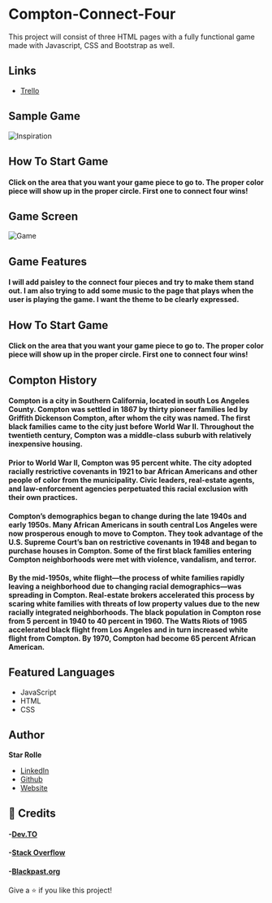 # Compton-Connect-Four

This project will consist of three HTML pages with a fully functional game made with Javascript, CSS and Bootstrap as well.

## Links

- [Trello](https://trello.com/b/3ZWSLVfK/compton-connect-four)

## Sample Game

![Inspiration](https://i.ibb.co/ZxJTyTY/Screen-Shot-2022-01-10-at-7-11-49-AM.png)

## How To Start Game

#### Click on the area that you want your game piece to go to. The proper color piece will show up in the proper circle. First one to connect four wins!

## Game Screen

![Game](https://i.ibb.co/8Mh2zYY/Connect-Four.png)

## Game Features

#### I will add paisley to the connect four pieces and try to make them stand out. I am also trying to add some music to the page that plays when the user is playing the game. I want the theme to be clearly expressed.

## How To Start Game

#### Click on the area that you want your game piece to go to. The proper color piece will show up in the proper circle. First one to connect four wins!

## Compton History

#### Compton is a city in Southern California, located in south Los Angeles County. Compton was settled in 1867 by thirty pioneer families led by Griffith Dickenson Compton, after whom the city was named. The first black families came to the city just before World War II. Throughout the twentieth century, Compton was a middle-class suburb with relatively inexpensive housing.

#### Prior to World War II, Compton was 95 percent white. The city adopted racially restrictive covenants in 1921 to bar African Americans and other people of color from the municipality. Civic leaders, real-estate agents, and law-enforcement agencies perpetuated this racial exclusion with their own practices.

#### Compton’s demographics began to change during the late 1940s and early 1950s. Many African Americans in south central Los Angeles were now prosperous enough to move to Compton. They took advantage of the U.S. Supreme Court’s ban on restrictive covenants in 1948 and began to purchase houses in Compton. Some of the first black families entering Compton neighborhoods were met with violence, vandalism, and terror.

#### By the mid-1950s, white flight—the process of white families rapidly leaving a neighborhood due to changing racial demographics—was spreading in Compton. Real-estate brokers accelerated this process by scaring white families with threats of low property values due to the new racially integrated neighborhoods. The black population in Compton rose from 5 percent in 1940 to 40 percent in 1960. The Watts Riots of 1965 accelerated black flight from Los Angeles and in turn increased white flight from Compton. By 1970, Compton had become 65 percent African American.

## Featured Languages

- JavaScript
- HTML
- CSS

## Author

**Star Rolle**

- [LinkedIn](https://www.linkedin.com/in/starrolle/)
- [Github](github.com/starrolle13)
- [Website](thecurlstop.com)

## 🤝 Credits

#### -[Dev.TO](https://dev.to/rohit19060/how-to-write-stunning-github-readme-md-template-provided-5b09)

#### -[Stack Overflow](https://stackoverflow.com/)

#### -[Blackpast.org](https://www.blackpast.org/african-american-history/compton-california-1867/)

Give a ⭐️ if you like this project!
